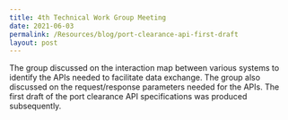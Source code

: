 ```yaml
---
title: 4th Technical Work Group Meeting
date: 2021-06-03
permalink: /Resources/blog/port-clearance-api-first-draft
layout: post
---
```




The group discussed on the interaction map between various systems to identify the APIs needed to facilitate data exchange. The group also discussed on the request/response parameters needed for the APIs. The first draft of the port clearance API specifications was produced subsequently.